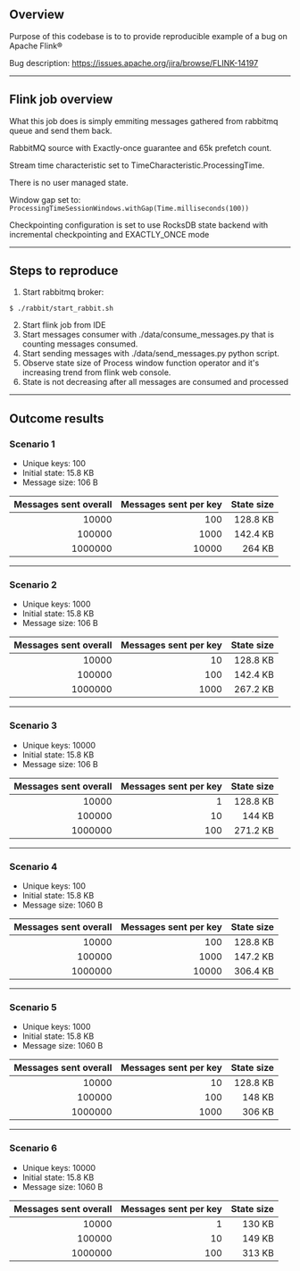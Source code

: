 ## Overview

Purpose of this codebase is to to provide reproducible example of a bug on Apache Flink®

Bug description: https://issues.apache.org/jira/browse/FLINK-14197

---
## Flink job overview
What this job does is simply emmiting messages gathered from rabbitmq queue and send them back.

RabbitMQ source with Exactly-once guarantee and 65k prefetch count.

Stream time characteristic set to TimeCharacteristic.ProcessingTime.

There is no user managed state.

Window gap set to: `ProcessingTimeSessionWindows.withGap(Time.milliseconds(100))`

Checkpointing configuration is set to use RocksDB state backend with incremental checkpointing and EXACTLY_ONCE mode

---
## Steps to reproduce

1. Start rabbitmq broker:
```
$ ./rabbit/start_rabbit.sh
```
2. Start flink job from IDE
3. Start messages consumer with ./data/consume_messages.py that is counting messages consumed.
4. Start sending messages with ./data/send_messages.py python script.
5. Observe state size of Process window function operator and it's increasing trend from flink web console.
6. State is not decreasing after all messages are consumed and processed

---
## Outcome results
### Scenario 1
- Unique keys: 100
- Initial state: 15.8 KB
- Message size: 106 B

| Messages sent overall | Messages sent per key | State size |
| ---------------------:| ---------------------:| ----------:|
| 10000                 | 100                   | 128.8 KB   |
| 100000                | 1000                  | 142.4 KB   |
| 1000000               | 10000                 | 264 KB     |

---
### Scenario 2
- Unique keys: 1000
- Initial state: 15.8 KB
- Message size: 106 B

| Messages sent overall | Messages sent per key | State size |
| ---------------------:| ---------------------:| ----------:|
| 10000                 | 10                    | 128.8 KB   |
| 100000                | 100                   | 142.4 KB   |
| 1000000               | 1000                  | 267.2 KB   |

---
### Scenario 3
- Unique keys: 10000
- Initial state: 15.8 KB
- Message size: 106 B

| Messages sent overall | Messages sent per key | State size |
| ---------------------:| ---------------------:| ----------:|
| 10000                 | 1                     | 128.8 KB   |
| 100000                | 10                    | 144 KB     |
| 1000000               | 100                   | 271.2 KB   |

---
### Scenario 4
- Unique keys: 100
- Initial state: 15.8 KB
- Message size: 1060 B

| Messages sent overall | Messages sent per key | State size |
| ---------------------:| ---------------------:| ----------:|
| 10000                 | 100                   | 128.8 KB   |
| 100000                | 1000                  | 147.2 KB   |
| 1000000               | 10000                 | 306.4 KB   |

---
### Scenario 5
- Unique keys: 1000
- Initial state: 15.8 KB
- Message size: 1060 B

| Messages sent overall | Messages sent per key | State size |
| ---------------------:| ---------------------:| ----------:|
| 10000                 | 10                    | 128.8 KB   |
| 100000                | 100                   | 148 KB     |
| 1000000               | 1000                  | 306 KB     |

---
### Scenario 6
- Unique keys: 10000
- Initial state: 15.8 KB
- Message size: 1060 B

| Messages sent overall | Messages sent per key | State size |
| ---------------------:| ---------------------:| ----------:|
| 10000                 | 1                     | 130 KB     |
| 100000                | 10                    | 149 KB     |
| 1000000               | 100                   | 313 KB     |
